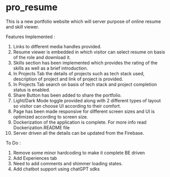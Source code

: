 # pro_resume

This is a new portfolio website which will server purpose of online resume and skill viewer.

Features Implemented : 
1. Links to different media handles provided.
2. Resume viewer is embedded in which visitor can select resume on basis of the role and download it.
3. Skills section has been implemented which provides the rating of the skills as well as a brief introduction.
4. In Projects Tab the details of projects such as tech stack used, description of project and link of project is provided.
5. In Projects Tab search on basis of tech stack and project completion status is enabled.
6. Share Button has been added to share the portfolio.
7. Light/Dark Mode toggle provided along with 2 different types of layout so visitor can choose UI according to their comfort.
8. Page has been made responsive for different screen sizes and UI is optimized according to screen size.
9. Dockerization of the application is complete. For more info read Dockerization.README file
10. Server driven all the details can be updated from the Firebase.

To Do : 
1. Remove some minor hardcoding to make it complete BE driven
2. Add Experiences tab
3. Need to add comments and shimmer loading states.
4. Add chatbot support using chatGPT sdks
